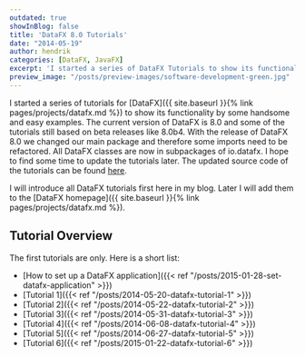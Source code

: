 ```yaml
---
outdated: true
showInBlog: false
title: 'DataFX 8.0 Tutorials'
date: "2014-05-19"
author: hendrik
categories: [DataFX, JavaFX]
excerpt: 'I started a series of DataFX Tutorials to show its functionality by some handsome and easy examples.'
preview_image: "/posts/preview-images/software-development-green.jpg"
---
```

I started a series of tutorials for [DataFX]({{ site.baseurl }}{% link pages/projects/datafx.md %}) to show its functionality by some handsome and easy examples. The current version of DataFX is 8.0 and some of the tutorials still based on beta releases like 8.0b4. With the release of DataFX 8.0 we changed our main package and therefore some imports need to be refactored. All DataFX classes are now in subpackages of io.datafx. I hope to find some time to update the tutorials later. The updated source code of the tutorials can be found [here](https://bitbucket.org/datafx/datafx/src/2ce2f5b372a179eb318fae023f13ee74f49544ef/modules/tutorials/?at=default).

I will introduce all DataFX tutorials first here in my blog. Later I will add them to the [DataFX homepage]({{ site.baseurl }}{% link pages/projects/datafx.md %}).

## Tutorial Overview

The first tutorials are only. Here is a short list:

* [How to set up a DataFX application]({{< ref "/posts/2015-01-28-set-datafx-application" >}})
* [Tutorial 1]({{< ref "/posts/2014-05-20-datafx-tutorial-1" >}})
* [Tutorial 2]({{< ref "/posts/2014-05-22-datafx-tutorial-2" >}})
* [Tutorial 3]({{< ref "/posts/2014-05-31-datafx-tutorial-3" >}})
* [Tutorial 4]({{< ref "/posts/2014-06-08-datafx-tutorial-4" >}})
* [Tutorial 5]({{< ref "/posts/2014-06-27-datafx-tutorial-5" >}})
* [Tutorial 6]({{< ref "/posts/2015-01-22-datafx-tutorial-6" >}})
